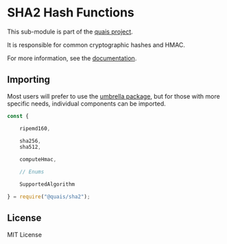SHA2 Hash Functions
===================

This sub-module is part of the [quais project](https://github.com/quais-io/quais.js).

It is responsible for common cryptographic hashes and HMAC.

For more information, see the [documentation](https://docs.quais.io/v5/api/utils/hashing/).


Importing
---------

Most users will prefer to use the [umbrella package](https://www.npmjs.com/package/quais),
but for those with more specific needs, individual components can be imported.

```javascript
const {

    ripemd160,

    sha256,
    sha512,

    computeHmac,

    // Enums

    SupportedAlgorithm

} = require("@quais/sha2");
```


License
-------

MIT License
